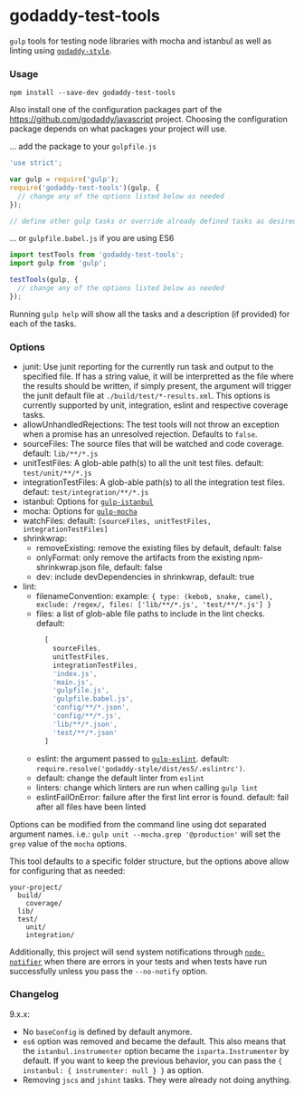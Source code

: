 # godaddy-test-tools

`gulp` tools for testing node libraries with mocha and istanbul as well as linting using [`godaddy-style`](https://github.com/godaddy/javascript).

### Usage
```
npm install --save-dev godaddy-test-tools
```

Also install one of the configuration packages part of the https://github.com/godaddy/javascript project.
Choosing the configuration package depends on what packages your project will use.

... add the package to your `gulpfile.js`
```js
'use strict';

var gulp = require('gulp');
require('godaddy-test-tools')(gulp, {
  // change any of the options listed below as needed
});

// define other gulp tasks or override already defined tasks as desired
```

... or `gulpfile.babel.js` if you are using ES6
```js
import testTools from 'godaddy-test-tools';
import gulp from 'gulp';

testTools(gulp, {
  // change any of the options listed below as needed
});

```

Running `gulp help` will show all the tasks and a description (if provided) for each of the tasks.


### Options
 - junit: Use junit reporting for the currently run task and output to the specified file. If has a string value, it will be interpretted
   as the file where the results should be written, if simply present, the argument will trigger the junit default file at
   `./build/test/*-results.xml`. This options is currently supported by unit, integration, eslint and respective coverage tasks.
 - allowUnhandledRejections: The test tools will not throw an exception when a promise has an unresolved rejection. Defaults to `false`.
 - sourceFiles: The source files that will be watched and code coverage. default: `lib/**/*.js`
 - unitTestFiles: A glob-able path(s) to all the unit test files. default: `test/unit/**/*.js`
 - integrationTestFiles: A glob-able path(s) to all the integration test files. defaut: `test/integration/**/*.js`
 - istanbul: Options for [`gulp-istanbul`](https://www.npmjs.com/package/gulp-istanbul)
 - mocha: Options for [`gulp-mocha`](https://www.npmjs.com/package/gulp-mocha)
 - watchFiles: default: `[sourceFiles, unitTestFiles, integrationTestFiles]`
 - shrinkwrap:
    - removeExisting: remove the existing files by default, default: false
    - onlyFormat: only remove the artifacts from the existing npm-shrinkwrap.json file, default: false
    - dev: include devDependencies in shrinkwrap, default: true
 - lint:
    - filenameConvention: example: `{ type: (kebob, snake, camel), exclude: /regex/, files: ['lib/**/*.js', 'test/**/*.js'] }`
    - files: a list of glob-able file paths to include in the lint checks.
        default:
        ```js
          [
            sourceFiles,
            unitTestFiles,
            integrationTestFiles,
            'index.js',
            'main.js',
            'gulpfile.js',
            'gulpfile.babel.js',
            'config/**/*.json',
            'config/**/*.js',
            'lib/**/*.json',
            'test/**/*.json'
          ]
        ```
    - eslint: the argument passed to [`gulp-eslint`](https://www.npmjs.com/package/gulp-eslint). default: `require.resolve('godaddy-style/dist/es5/.eslintrc')`.
    - default: change the default linter from `eslint`
    - linters: change which linters are run when calling `gulp lint`
    - eslintFailOnError: failure after the first lint error is found.
        default: fail after all files have been linted

Options can be modified from the command line using dot separated
argument names. i.e.: `gulp unit --mocha.grep '@production'` will set
the `grep` value of the `mocha` options.

This tool defaults to a specific folder structure, but the options above
allow for configuring that as needed:

```
your-project/
  build/
    coverage/
  lib/
  test/
    unit/
    integration/
```

Additionally, this project will send system notifications through
[`node-notifier`](https://www.npmjs.com/package/node-notifier) when
there are errors in your tests and when tests have run successfully unless
you pass the `--no-notify` option.

### Changelog

9.x.x:
* No `baseConfig` is defined by default anymore.
* `es6` option was removed and became the default. This also means that the `istanbul.instrumenter` option became the `isparta.Instrumenter` by default. If you want to keep the previous behavior, you can pass the `{ instanbul: { instrumenter: null } }` as option.
* Removing `jscs` and `jshint` tasks. They were already not doing anything.

